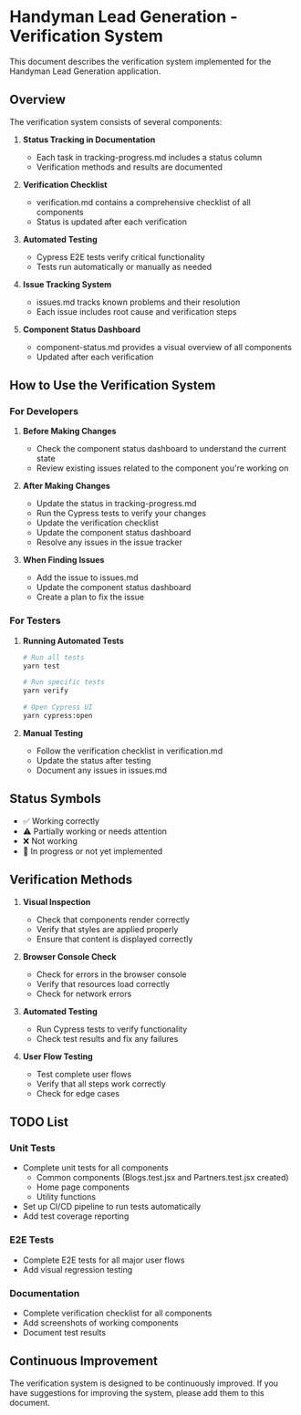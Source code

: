 # Handyman Lead Generation - Verification System

This document describes the verification system implemented for the Handyman Lead Generation application.

## Overview

The verification system consists of several components:

1. **Status Tracking in Documentation**
   - Each task in tracking-progress.md includes a status column
   - Verification methods and results are documented

2. **Verification Checklist**
   - verification.md contains a comprehensive checklist of all components
   - Status is updated after each verification

3. **Automated Testing**
   - Cypress E2E tests verify critical functionality
   - Tests run automatically or manually as needed

4. **Issue Tracking System**
   - issues.md tracks known problems and their resolution
   - Each issue includes root cause and verification steps

5. **Component Status Dashboard**
   - component-status.md provides a visual overview of all components
   - Updated after each verification

## How to Use the Verification System

### For Developers

1. **Before Making Changes**
   - Check the component status dashboard to understand the current state
   - Review existing issues related to the component you're working on

2. **After Making Changes**
   - Update the status in tracking-progress.md
   - Run the Cypress tests to verify your changes
   - Update the verification checklist
   - Update the component status dashboard
   - Resolve any issues in the issue tracker

3. **When Finding Issues**
   - Add the issue to issues.md
   - Update the component status dashboard
   - Create a plan to fix the issue

### For Testers

1. **Running Automated Tests**
   ```bash
   # Run all tests
   yarn test
   
   # Run specific tests
   yarn verify
   
   # Open Cypress UI
   yarn cypress:open
   ```

2. **Manual Testing**
   - Follow the verification checklist in verification.md
   - Update the status after testing
   - Document any issues in issues.md

## Status Symbols

- ✅ Working correctly
- ⚠️ Partially working or needs attention
- ❌ Not working
- 🔄 In progress or not yet implemented

## Verification Methods

1. **Visual Inspection**
   - Check that components render correctly
   - Verify that styles are applied properly
   - Ensure that content is displayed correctly

2. **Browser Console Check**
   - Check for errors in the browser console
   - Verify that resources load correctly
   - Check for network errors

3. **Automated Testing**
   - Run Cypress tests to verify functionality
   - Check test results and fix any failures

4. **User Flow Testing**
   - Test complete user flows
   - Verify that all steps work correctly
   - Check for edge cases

## TODO List

### Unit Tests
- Complete unit tests for all components
  - Common components (Blogs.test.jsx and Partners.test.jsx created)
  - Home page components
  - Utility functions
- Set up CI/CD pipeline to run tests automatically
- Add test coverage reporting

### E2E Tests
- Complete E2E tests for all major user flows
- Add visual regression testing

### Documentation
- Complete verification checklist for all components
- Add screenshots of working components
- Document test results

## Continuous Improvement

The verification system is designed to be continuously improved. If you have suggestions for improving the system, please add them to this document.
